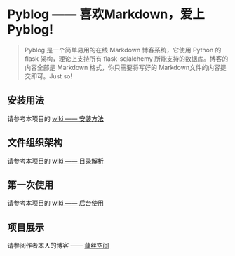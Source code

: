 # Pyblog —— 喜欢Markdown，爱上Pyblog!

> Pyblog 是一个简单易用的在线 Markdown 博客系统，它使用 Python 的 flask 架构，理论上支持所有 flask-sqlalchemy 所能支持的数据库。博客的内容全部是 Markdown 格式，你只需要将写好的 Markdown文件的内容提交即可。Just so!

## 安装用法

请参考本项目的 [wiki —— 安装方法](https://github.com/eastossifrage/pyblog/wiki/%E5%AE%89%E8%A3%85%E6%96%B9%E6%B3%95)

## 文件组织架构

请参考本项目的 [wiki —— 目录解析](https://github.com/eastossifrage/pyblog/wiki/%E7%9B%AE%E5%BD%95%E8%A7%A3%E6%9E%90)

## 第一次使用

请参考本项目的 [wiki —— 后台使用](https://github.com/eastossifrage/pyblog/wiki/%E5%90%8E%E5%8F%B0%E4%BD%BF%E7%94%A8)

## 项目展示

请参阅作者本人的博客 —— [藕丝空间](http://www.os373.cn)


